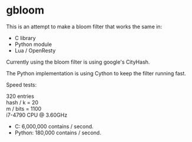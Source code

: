 # gbloom
This is an attempt to make a bloom filter that works the same in:  
* C library
* Python module
* Lua / OpenResty
  
Currently using the bloom filter is using google's CityHash.  
  
The Python implementation is using Cython to keep the filter running fast.

Speed tests:  
  
320 entries  
hash / k = 20  
m / bits = 1100  
i7-4790 CPU @ 3.60GHz  

* C: 6,000,000 contains / second.
* Python: 180,000 contains / second.
